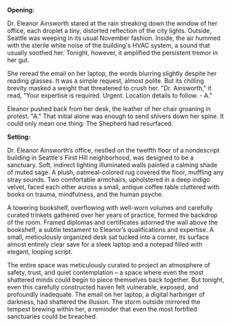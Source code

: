 **Opening:**

Dr. Eleanor Ainsworth stared at the rain streaking down the window of her office, each droplet a tiny, distorted reflection of the city lights. Outside, Seattle was weeping in its usual November fashion. Inside, the air hummed with the sterile white noise of the building's HVAC system, a sound that usually soothed her. Tonight, however, it amplified the persistent tremor in her gut.

She reread the email on her laptop, the words blurring slightly despite her reading glasses. It was a simple request, almost polite. But its chilling brevity masked a weight that threatened to crush her. "Dr. Ainsworth," it read, "Your expertise is required. Urgent. Location details to follow. - A."

Eleanor pushed back from her desk, the leather of her chair groaning in protest. "A." That initial alone was enough to send shivers down her spine. It could only mean one thing: The Shepherd had resurfaced.

**Setting:**

Dr. Eleanor Ainsworth’s office, nestled on the twelfth floor of a nondescript building in Seattle's First Hill neighborhood, was designed to be a sanctuary. Soft, indirect lighting illuminated walls painted a calming shade of muted sage. A plush, oatmeal-colored rug covered the floor, muffling any stray sounds. Two comfortable armchairs, upholstered in a deep indigo velvet, faced each other across a small, antique coffee table cluttered with books on trauma, mindfulness, and the human psyche.

A towering bookshelf, overflowing with well-worn volumes and carefully curated trinkets gathered over her years of practice, formed the backdrop of the room. Framed diplomas and certificates adorned the wall above the bookshelf, a subtle testament to Eleanor’s qualifications and expertise. A small, meticulously organized desk sat tucked into a corner, its surface almost entirely clear save for a sleek laptop and a notepad filled with elegant, looping script.

The entire space was meticulously curated to project an atmosphere of safety, trust, and quiet contemplation – a space where even the most shattered minds could begin to piece themselves back together. But tonight, even this carefully constructed haven felt vulnerable, exposed, and profoundly inadequate. The email on her laptop, a digital harbinger of darkness, had shattered the illusion. The storm outside mirrored the tempest brewing within her, a reminder that even the most fortified sanctuaries could be breached.
